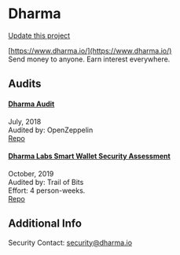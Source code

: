 
# Dharma

[Update this project](https://github.com/ConsenSys/blockchainSecurityDB/edit/master/projects/dharma.json)
  
[https://www.dharma.io/](https://www.dharma.io/)<br>
Send money to anyone. Earn interest everywhere.


## Audits



#### [Dharma Audit](https://blog.openzeppelin.com/dharma-audit-2f1386455688/)

July, 2018<br>
Audited by: OpenZeppelin<br>
[Repo](https://github.com/dharmaprotocol/charta/tree/b110959477cf37375bf7e9344d40eb85219c8575)
      


#### [Dharma Labs Smart Wallet Security Assessment](https://github.com/trailofbits/publications/blob/master/reviews/dharma-smartwallet.pdf)

October, 2019<br>
Audited by: Trail of Bits<br>Effort: 4 person-weeks.<br>
[Repo](https://github.com/dharmaprotocol/dharma-smart-wallet/tree/b1d510d03b97a9c8457b9c0b9c91568a09ccc95d)
      

  



## Additional Info

Security Contact: security@dharma.io

